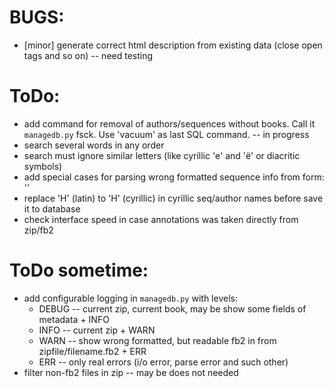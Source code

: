 # BUGS:

  * [minor] generate correct html description from existing data (close open tags and so on) -- need testing

# ToDo:

  * add command for removal of authors/sequences without books. Call it `managedb.py` fsck. Use 'vacuum' as last SQL command. -- in progress
  * search several words in any order
  * search must ignore similar letters (like cyrillic 'е' and 'ё' or diacritic symbols)
  * add special cases for parsing wrong formatted sequence info from form: '<sequence number="« name=»Эссе"/>'
  * replace 'H' (latin) to 'Н' (cyrillic) in cyrillic seq/author names before save it to database
  * check interface speed in case annotations was taken directly from zip/fb2

# ToDo sometime:

  * add configurable logging in `managedb.py` with levels:
    - DEBUG -- current zip, current book, may be show some fields of metadata + INFO
    - INFO  -- current zip + WARN
    - WARN  -- show wrong formatted, but readable fb2 in from zipfile/filename.fb2 + ERR
    - ERR   -- only real errors (i/o error, parse error and such other)
  * filter non-fb2 files in zip -- may be does not needed
